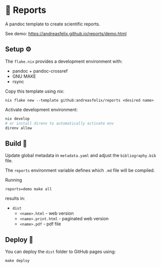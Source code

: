 # 📔 Reports

A pandoc template to create scientific reports.

See demo: https://andreasfelix.github.io/reports/demo.html

## Setup ⚙️

The `flake.nix` provides a development environment with:

* pandoc + pandoc-crossref
* GNU MAKE
* rsync

Copy this template using nix:

```
nix flake new --template github:andreasfelix/reports <desired name>
```

Activate development environment:

```sh
nix develop
# or install direnv to automatically activate env
direnv allow
```

## Build 🔨

Update global metadata in `metadata.yaml` and adjust the `bibliography.bib` file.

The `reports` environment variable defines which `.md` file will be compiled.

Running

```
reports=demo make all
```

results in:

* `dist`
    * `<name>.html` - web version
    * `<name>.print.html` - paginated web version
    * `<name>.pdf` - pdf file

## Deploy 🚀

You can deploy the `dist` folder to GitHub pages using:

```
make deploy
```
